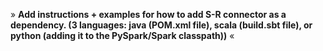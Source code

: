 » **Add instructions + examples for how to add S-R connector as a dependency. (3 languages: java (POM.xml file), scala (build.sbt file), or python (adding it to the PySpark/Spark classpath))** « 